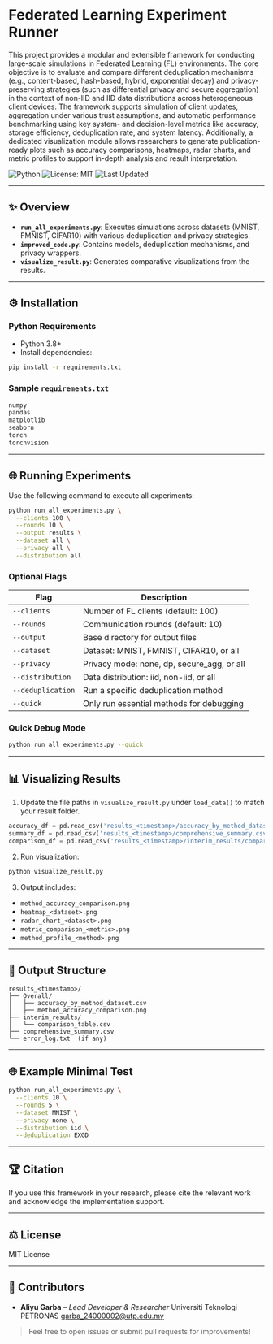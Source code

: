 # Federated Learning Experiment Runner

This project provides a modular and extensible framework for conducting large-scale simulations in Federated Learning (FL) environments. The core objective is to evaluate and compare different deduplication mechanisms (e.g., content-based, hash-based, hybrid, exponential decay) and privacy-preserving strategies (such as differential privacy and secure aggregation) in the context of non-IID and IID data distributions across heterogeneous client devices. The framework supports simulation of client updates, aggregation under various trust assumptions, and automatic performance benchmarking using key system- and decision-level metrics like accuracy, storage efficiency, deduplication rate, and system latency. Additionally, a dedicated visualization module allows researchers to generate publication-ready plots such as accuracy comparisons, heatmaps, radar charts, and metric profiles to support in-depth analysis and result interpretation.

![Python](https://img.shields.io/badge/python-3.8%2B-blue.svg)
![License: MIT](https://img.shields.io/badge/License-MIT-yellow.svg)
![Last Updated](https://img.shields.io/badge/updated-May%202025-brightgreen.svg)

---

## ✨ Overview

* **`run_all_experiments.py`**: Executes simulations across datasets (MNIST, FMNIST, CIFAR10) with various deduplication and privacy strategies.
* **`improved_code.py`**: Contains models, deduplication mechanisms, and privacy wrappers.
* **`visualize_result.py`**: Generates comparative visualizations from the results.

---

## ⚙ Installation

### Python Requirements

* Python 3.8+
* Install dependencies:

```bash
pip install -r requirements.txt
```

### Sample `requirements.txt`

```txt
numpy
pandas
matplotlib
seaborn
torch
torchvision
```

---

## 🌐 Running Experiments

Use the following command to execute all experiments:

```bash
python run_all_experiments.py \
  --clients 100 \
  --rounds 10 \
  --output results \
  --dataset all \
  --privacy all \
  --distribution all
```

### Optional Flags

| Flag              | Description                                 |
| ----------------- | ------------------------------------------- |
| `--clients`       | Number of FL clients (default: 100)         |
| `--rounds`        | Communication rounds (default: 10)          |
| `--output`        | Base directory for output files             |
| `--dataset`       | Dataset: MNIST, FMNIST, CIFAR10, or all     |
| `--privacy`       | Privacy mode: none, dp, secure\_agg, or all |
| `--distribution`  | Data distribution: iid, non-iid, or all     |
| `--deduplication` | Run a specific deduplication method         |
| `--quick`         | Only run essential methods for debugging    |

### Quick Debug Mode

```bash
python run_all_experiments.py --quick
```

---

## 📊 Visualizing Results

1. Update the file paths in `visualize_result.py` under `load_data()` to match your result folder.

```python
accuracy_df = pd.read_csv('results_<timestamp>/accuracy_by_method_dataset.csv')
summary_df = pd.read_csv('results_<timestamp>/comprehensive_summary.csv')
comparison_df = pd.read_csv('results_<timestamp>/interim_results/comparison_table.csv')
```

2. Run visualization:

```bash
python visualize_result.py
```

3. Output includes:

* `method_accuracy_comparison.png`
* `heatmap_<dataset>.png`
* `radar_chart_<dataset>.png`
* `metric_comparison_<metric>.png`
* `method_profile_<method>.png`

---

## 📃 Output Structure

```
results_<timestamp>/
├── Overall/
│   ├── accuracy_by_method_dataset.csv
│   ├── method_accuracy_comparison.png
├── interim_results/
│   └── comparison_table.csv
├── comprehensive_summary.csv
└── error_log.txt  (if any)
```

---

## 🌐 Example Minimal Test

```bash
python run_all_experiments.py \
  --clients 10 \
  --rounds 5 \
  --dataset MNIST \
  --privacy none \
  --distribution iid \
  --deduplication EXGD
```

---

## 🏆 Citation

If you use this framework in your research, please cite the relevant work and acknowledge the implementation support.

---

## ⚖ License

MIT License

---

## 👥 Contributors

* **Aliyu Garba** – *Lead Developer & Researcher*
  Universiti Teknologi PETRONAS
  [garba\_24000002@utp.edu.my](mailto:garba_24000002@utp.edu.my)

> Feel free to open issues or submit pull requests for improvements!
